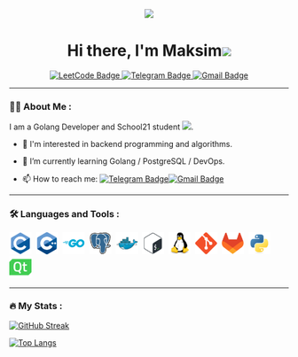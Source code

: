 <div id="header" align="center">
  <img src="https://media.giphy.com/media/Y4ak9Ki2GZCbJxAnJD/giphy.gif" width="100"/>
  <h1 align="center">Hi there, I'm Maksim<img src="https://github.com/blackcater/blackcater/raw/main/images/Hi.gif" height="32"/></h1>
  <div align="center" id="badges">
    <a href="https://leetcode.com/zenorachi/">
      <img src="https://img.shields.io/badge/LeetCode-orange?logo=leetcode&logoColor=white&style=for-the-badge" alt="LeetCode Badge"/>
    </a>
    <a href="https://t.me/zenorachii">
      <img src="https://img.shields.io/badge/Telegram-blue?style=for-the-badge&logo=telegram&logoColor=white" alt="Telegram Badge"/>
    </a>
    <a href="mailto:msonkin33@gmail.com">
      <img src="https://img.shields.io/badge/Gmail-red?style=for-the-badge&logo=Gmail&logoColor=white" alt="Gmail Badge"/>
    </a>
<!--       <div>
      <img src="https://komarev.com/ghpvc/?username=zenorachi&style=flat-square&color=blue" alt=""/>
    </div> -->
  </div>
</div>

---

### :man_technologist: About Me :
I am a Golang Developer and School21 student <img src="https://media.giphy.com/media/WUlplcMpOCEmTGBtBW/giphy.gif" width="30">.
- :telescope: I'm interested in backend programming and algorithms.

- :dart: I’m currently learning Golang / PostgreSQL / DevOps.

- :mailbox: How to reach me: [![Telegram Badge](https://img.shields.io/badge/-Telegram-blue?style=flat&logo=Telegram&logoColor=white)](https://t.me/zenorachii)[![Gmail Badge](https://img.shields.io/badge/-Gmail-red?style=flat&logo=Gmail&logoColor=white)](mailto:msonkin33@gmail.com)

---

### :hammer_and_wrench: Languages and Tools :
<div>
  <img src="https://github.com/devicons/devicon/blob/master/icons/c/c-original.svg" title="C" alt="C" width="40" height="40"/>&nbsp;
  <img src="https://github.com/devicons/devicon/blob/master/icons/cplusplus/cplusplus-original.svg" title="C++" alt="C++" width="40" height="40"/>&nbsp;
  <img src="https://github.com/devicons/devicon/blob/master/icons/go/go-original-wordmark.svg" title="Golang" alt="Golang" width="40" height="40"/>&nbsp;
  <img src="https://github.com/devicons/devicon/blob/master/icons/postgresql/postgresql-original.svg" title="Postgres" alt="Postgres" width="40" height="40"/>&nbsp;
  <img src="https://github.com/devicons/devicon/blob/master/icons/docker/docker-original.svg" title="Docker" alt="Docker" width="40" height="40"/>&nbsp;
  <img src="https://github.com/devicons/devicon/blob/master/icons/bash/bash-original.svg" title="Bash" alt="Bash" width="40" height="40"/>&nbsp;
  <img src="https://github.com/devicons/devicon/blob/master/icons/linux/linux-original.svg" title="Linux" alt="Linux" width="40" height="40"/>&nbsp;
  <img src="https://github.com/devicons/devicon/blob/master/icons/git/git-original.svg" title="Git" alt="Git" width="40" height="40"/>&nbsp;
  <img src="https://github.com/devicons/devicon/blob/master/icons/gitlab/gitlab-original.svg" title="GitLab" alt="GitLab" width="40" height="40"/>&nbsp;
  <img src="https://github.com/devicons/devicon/blob/master/icons/python/python-original.svg" title="Python" alt="Python" width="40" height="40"/>&nbsp;
  <img src="https://github.com/devicons/devicon/blob/master/icons/qt/qt-original.svg" title="Qt alt="Qt" width="40" height="40"/>&nbsp;
</div>

---

### :fire: My Stats :
[![GitHub Streak](http://github-readme-streak-stats.herokuapp.com?user=zenorachi&theme=dark&background=000000)](https://git.io/streak-stats)

[![Top Langs](https://github-readme-stats.vercel.app/api/top-langs/?username=zenorachi&layout=compact&theme=vision-friendly-dark)](https://github.com/anuraghazra/github-readme-stats)
